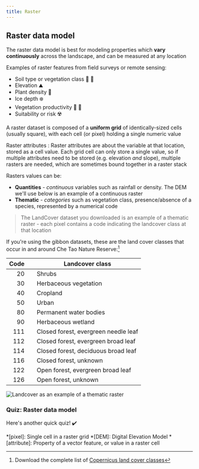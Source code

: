 ```yaml
---
title: Raster
---
```


## Raster data model

The raster data model is best for modeling properties which **vary continuously** across the landscape, and can be measured at any location

Examples of raster features from field surveys or remote sensing:
- Soil type or vegetation class :evergreen_tree: :deciduous_tree:
- Elevation :mountain:
- Plant density :ear_of_rice:
- Ice depth :snowflake:
- Vegetation productivity :seedling: :fallen_leaf:
- Suitability or risk :radioactive:

A raster dataset is composed of a **uniform grid** of identically-sized cells (usually square), with each cell (or pixel) holding a single numeric value

Raster attributes
: Raster attributes are about the variable at that location, stored as a cell value.  Each grid cell can only store a single value, so if multiple attributes need to be stored (e.g. elevation *and* slope), multiple rasters are needed, which are sometimes bound together in a raster stack

Rasters values can be:
- **Quantities** - *continuous* variables such as rainfall or density.  The DEM we'll use below is an example of a continuous raster
- **Thematic** - *categories* such as vegetation class, presence/absence of a species, represented by a numerical code

> The LandCover dataset you downloaded is an example of a thematic raster - each pixel contains a code indicating the landcover class at that location

If you're using the gibbon datasets, these are the land cover classes that occur in and around Che Tao Nature Reserve:[^1] 

Code &nbsp; | &nbsp; Landcover class
---:|---
20 &nbsp; | &nbsp; Shrubs
30 &nbsp; | &nbsp; Herbaceous vegetation
40 &nbsp; | &nbsp; Cropland
50 &nbsp; | &nbsp; Urban
80 &nbsp; | &nbsp; Permanent water bodies
90 &nbsp; | &nbsp; Herbaceous wetland
111 &nbsp; | &nbsp; Closed forest, evergreen needle leaf
112 &nbsp; | &nbsp; Closed forest, evergreen broad leaf
114 &nbsp; | &nbsp; Closed forest, deciduous broad leaf
116 &nbsp; | &nbsp; Closed forest, unknown
122 &nbsp; | &nbsp; Open forest, evergreen broad leaf
126 &nbsp; | &nbsp; Open forest, unknown

<img src="{{site.baseurl}}/src/img/RasterExample.png" alt="Landcover as an example of a thematic raster">

### Quiz: Raster data model

Here's another quick quiz!  :heavy_check_mark:

<div id='h5p-raster-data-types'></div>

[^1]: Download the complete list of <a href="{{site.baseurl}}/src/datasets/LandCover_ClassDefinitions.pdf" download>Copernicus land cover classes</a>

*[pixel]: Single cell in a raster grid
*[DEM]: Digital Elevation Model
*[attribute]: Property of a vector feature, or value in a raster cell


<script type="text/javascript">
    const el = document.getElementById('h5p-raster-data-types');
    const options = {
    // 5pJsonPath:  '/h5p-folder',
    // frameJs: '/assets/frame.bundle.js',
    // frameCss: '/assets/styles/h5p.css',
    h5pJsonPath:  '../../../src/h5p/RasterDataTypes',
    frameJs: '../../../src/h5p/standAlonePlayer/frame.bundle.js',
    frameCss: '../../../src/h5p/standAlonePlayer/styles/h5p.css',
    }
    new H5PStandalone.H5P(el, options);
</script>
